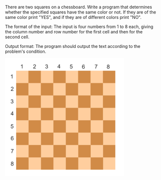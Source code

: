 There are two squares on a chessboard. Write a program that determines whether the specified squares have the same color or not. If they are of the same color print "YES", and if they are of different colors print "NO".

The format of the input:
The input is four numbers from 1 to 8 each, giving the column number and row number for the first cell and then for the second cell.

Output format:
The program should output the text according to the problem's condition.

![Image](Chessboard.png)